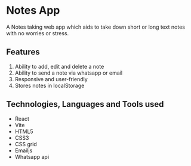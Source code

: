 # Notes App
A Notes taking web app which aids to take down short or long text notes with no worries or stress.

## Features

1. Ability to add, edit and delete a note
2. Ability to send a note via whatsapp or email
3. Responsive and user-friendly
4. Stores notes in localStorage

## Technologies, Languages and Tools used

- React
- Vite
- HTML5
- CSS3
- CSS grid
- Emailjs
- Whatsapp api